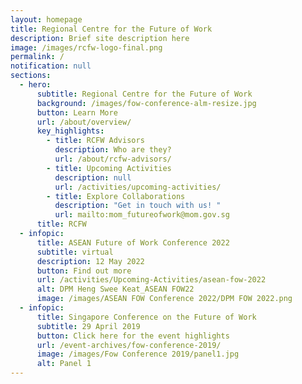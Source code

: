 ```yaml
---
layout: homepage
title: Regional Centre for the Future of Work
description: Brief site description here
image: /images/rcfw-logo-final.png
permalink: /
notification: null
sections:
  - hero:
      subtitle: Regional Centre for the Future of Work
      background: /images/fow-conference-alm-resize.jpg
      button: Learn More
      url: /about/overview/
      key_highlights:
        - title: RCFW Advisors
          description: Who are they?
          url: /about/rcfw-advisors/
        - title: Upcoming Activities
          description: null
          url: /activities/upcoming-activities/
        - title: Explore Collaborations
          description: "Get in touch with us! "
          url: mailto:mom_futureofwork@mom.gov.sg
      title: RCFW
  - infopic:
      title: ASEAN Future of Work Conference 2022
      subtitle: virtual
      description: 12 May 2022
      button: Find out more
      url: /activities/Upcoming-Activities/asean-fow-2022
      alt: DPM Heng Swee Keat_ASEAN FOW22
      image: /images/ASEAN FOW Conference 2022/DPM FOW 2022.png
  - infopic:
      title: Singapore Conference on the Future of Work
      subtitle: 29 April 2019
      button: Click here for the event highlights
      url: /event-archives/fow-conference-2019/
      image: /images/Fow Conference 2019/panel1.jpg
      alt: Panel 1
---
```

